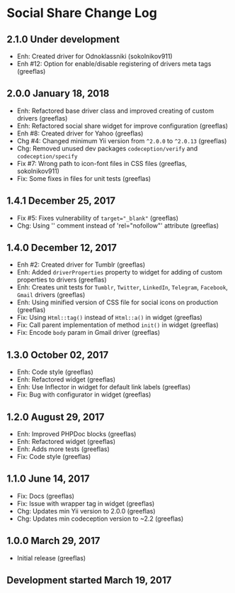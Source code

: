 Social Share Change Log
=======================

2.1.0 Under development
-----------------------
* Enh: Created driver for Odnoklassniki (sokolnikov911)
* Enh #12: Option for enable/disable registering of drivers meta tags (greeflas)

2.0.0 January 18, 2018
----------------------
* Enh: Refactored base driver class and improved creating of custom drivers (greeflas)
* Enh: Refactored social share widget for improve configuration (greeflas)
* Enh #8: Created driver for Yahoo (greeflas)
* Chg #4: Changed minimum Yii version from `^2.0.0` to `^2.0.13` (greeflas)
* Chg: Removed unused dev packages `codeception/verify` and `codeception/specify`
* Fix #7: Wrong path to icon-font files in CSS files (greeflas, sokolnikov911)
* Fix: Some fixes in files for unit tests (greeflas)

1.4.1 December 25, 2017
-----------------------
* Fix #5: Fixes vulnerability of `target="_blank"` (greeflas)
* Chg: Using '<!--noindex-->' comment instead of 'rel="nofollow"' attribute (greeflas)

1.4.0 December 12, 2017 
-----------------------
* Enh #2: Created driver for Tumblr (greeflas)
* Enh: Added `driverProperties` property to widget for adding of
custom properties to drivers (greeflas)
* Enh: Creates unit tests for `Tumblr`, `Twitter`, `LinkedIn`, `Telegram`,
 `Facebook`, `Gmail` drivers (greeflas)
* Enh: Using minified version of CSS file for social icons on production (greeflas)
* Fix: Using `Html::tag()` instead of `Html::a()` in widget (greeflas)
* Fix: Call parent implementation of method `init()` in widget (greeflas)
* Fix: Encode `body` param in Gmail driver (greeflas)

1.3.0 October 02, 2017
----------------------
* Enh: Code style (greeflas)
* Enh: Refactored widget (greeflas)
* Enh: Use Inflector in widget for default link labels (greeflas)
* Fix: Bug with configurator in widget (greeflas)

1.2.0 August 29, 2017
---------------------
* Enh: Improved PHPDoc blocks (greeflas)
* Enh: Refactored widget (greeflas)
* Enh: Adds more tests (greeflas)
* Fix: Code style (greeflas)

1.1.0 June 14, 2017
-------------------
* Fix: Docs (greeflas)
* Fix: Issue with wrapper tag in widget (greeflas)
* Chg: Updates min Yii version to 2.0.0 (greeflas)
* Chg: Updates min codeception version to ~2.2 (greeflas)

1.0.0 March 29, 2017
--------------------
* Initial release (greeflas)

Development started March 19, 2017
----------------------------------
